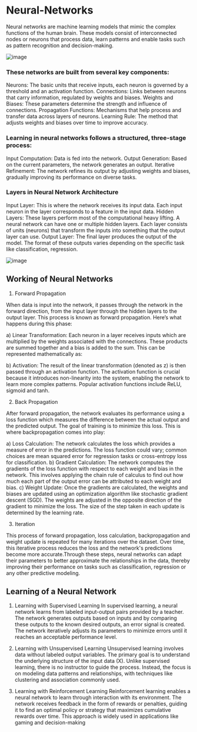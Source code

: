 # Neural-Networks
Neural networks are machine learning models that mimic the complex functions of the human brain. These models consist of interconnected nodes or neurons that process data, learn patterns and enable tasks such as pattern recognition and decision-making.

![image](https://github.com/user-attachments/assets/bb83e25a-f724-4034-83b4-883712a2bae0)
### These networks are built from several key components:

Neurons: The basic units that receive inputs, each neuron is governed by a threshold and an activation function.
Connections: Links between neurons that carry information, regulated by weights and biases.
Weights and Biases: These parameters determine the strength and influence of connections.
Propagation Functions: Mechanisms that help process and transfer data across layers of neurons.
Learning Rule: The method that adjusts weights and biases over time to improve accuracy.

### Learning in neural networks follows a structured, three-stage process:

Input Computation: Data is fed into the network.
Output Generation: Based on the current parameters, the network generates an output.
Iterative Refinement: The network refines its output by adjusting weights and biases, gradually improving its performance on diverse tasks.

### Layers in Neural Network Architecture

Input Layer: This is where the network receives its input data. Each input neuron in the layer corresponds to a feature in the input data.
Hidden Layers: These layers perform most of the computational heavy lifting. A neural network can have one or multiple hidden layers. Each layer consists of units (neurons) that transform the inputs into something that the output layer can use.
Output Layer: The final layer produces the output of the model. The format of these outputs varies depending on the specific task like classification, regression.

![image](https://github.com/user-attachments/assets/5a25e7a6-6727-4c5b-a159-c2a9b05c7e8f)

## Working of Neural Networks

1. Forward Propagation

When data is input into the network, it passes through the network in the forward direction, from the input layer through the hidden layers to the output layer. This process is known as forward propagation. Here’s what happens during this phase:

a) Linear Transformation: Each neuron in a layer receives inputs which are multiplied by the weights associated with the connections. These products are summed together and a bias is added to the sum. This can be represented mathematically as:

b) Activation: The result of the linear transformation (denoted as z) is then passed through an activation function. The activation function is crucial because it introduces non-linearity into the system, enabling the network to learn more complex patterns. Popular activation functions include ReLU, sigmoid and tanh.

2. Back Propagation 

After forward propagation, the network evaluates its performance using a loss function which measures the difference between the actual output and the predicted output. The goal of training is to minimize this loss. This is where backpropagation comes into play:

a) Loss Calculation: The network calculates the loss which provides a measure of error in the predictions. The loss function could vary; common choices are mean squared error for regression tasks or cross-entropy loss for classification.
b) Gradient Calculation: The network computes the gradients of the loss function with respect to each weight and bias in the network. This involves applying the chain rule of calculus to find out how much each part of the output error can be attributed to each weight and bias.
c) Weight Update: Once the gradients are calculated, the weights and biases are updated using an optimization algorithm like stochastic gradient descent (SGD). The weights are adjusted in the opposite direction of the gradient to minimize the loss. The size of the step taken in each update is determined by the learning rate.

3. Iteration

This process of forward propagation, loss calculation, backpropagation and weight update is repeated for many iterations over the dataset. Over time, this iterative process reduces the loss and the network's predictions become more accurate.Through these steps, neural networks can adapt their parameters to better approximate the relationships in the data, thereby improving their performance on tasks such as classification, regression or any other predictive modeling.

## Learning of a Neural Network

1. Learning with Supervised Learning
In supervised learning, a neural network learns from labeled input-output pairs provided by a teacher. The network generates outputs based on inputs and by comparing these outputs to the known desired outputs, an error signal is created. The network iteratively adjusts its parameters to minimize errors until it reaches an acceptable performance level.

2. Learning with Unsupervised Learning
Unsupervised learning involves data without labeled output variables. The primary goal is to understand the underlying structure of the input data (X). Unlike supervised learning, there is no instructor to guide the process. Instead, the focus is on modeling data patterns and relationships, with techniques like clustering and association commonly used.

3. Learning with Reinforcement Learning
Reinforcement learning enables a neural network to learn through interaction with its environment. The network receives feedback in the form of rewards or penalties, guiding it to find an optimal policy or strategy that maximizes cumulative rewards over time. This approach is widely used in applications like gaming and decision-making
